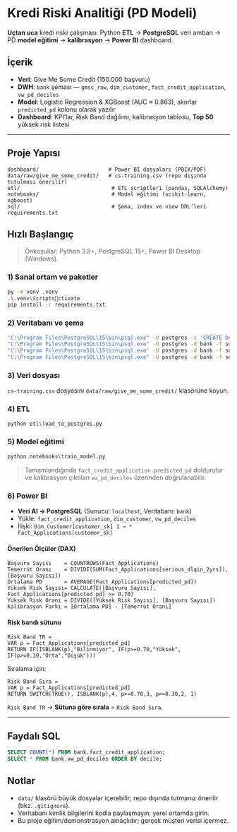 # Kredi Riski Analitiği (PD Modeli)

**Uçtan uca** kredi riski çalışması: Python **ETL** → **PostgreSQL** veri ambarı → PD **model eğitimi** → **kalibrasyon** → **Power BI** dashboard.

## İçerik
- **Veri**: Give Me Some Credit (150.000 başvuru)
- **DWH**: `bank` şeması — `gmsc_raw`, `dim_customer`, `fact_credit_application`, `vw_pd_deciles`
- **Model**: Logistic Regression & XGBoost (AUC ≈ 0.863), skorlar `predicted_pd` kolonu olarak yazılır
- **Dashboard**: KPI’lar, Risk Band dağılımı, kalibrasyon tablosu, **Top 50** yüksek risk listesi

---

## Proje Yapısı
```
dashboard/                      # Power BI dosyaları (PBIX/PDF)
data/raw/give_me_some_credit/   # cs-training.csv (repo dışında tutulması önerilir)
etl/                             # ETL scriptleri (pandas, SQLAlchemy)
notebooks/                       # Model eğitimi (scikit-learn, xgboost)
sql/                             # Şema, index ve view DDL’leri
requirements.txt
```

## Hızlı Başlangıç

> Önkoşullar: Python 3.8+, PostgreSQL 15+, Power BI Desktop (Windows).

### 1) Sanal ortam ve paketler
```bash
py -m venv .venv
.\.venv\Scriptsctivate
pip install -r requirements.txt
```

### 2) Veritabanı ve şema
```bash
"C:\Program Files\PostgreSQL\15\bin\psql.exe" -U postgres -c "CREATE DATABASE bank;"
"C:\Program Files\PostgreSQL\15\bin\psql.exe" -U postgres -d bank -f sql\ddl_create_schema.sql
"C:\Program Files\PostgreSQL\15\bin\psql.exe" -U postgres -d bank -f sql\ddl_indexes.sql
"C:\Program Files\PostgreSQL\15\bin\psql.exe" -U postgres -d bank -f sql\views.sql
```

### 3) Veri dosyası
`cs-training.csv` dosyasını `data/raw/give_me_some_credit/` klasörüne koyun.

### 4) ETL
```bash
python etl\load_to_postgres.py
```

### 5) Model eğitimi
```bash
python notebooks\train_model.py
```
> Tamamlandığında `fact_credit_application.predicted_pd` doldurulur ve kalibrasyon çıktıları `vw_pd_deciles` üzerinden doğrulanabilir.

### 6) Power BI
- **Veri Al → PostgreSQL** (Sunucu: `localhost`, Veritabanı: `bank`)
- Yükle: `fact_credit_application`, `dim_customer`, `vw_pd_deciles`
- İlişki: `Dim_Customer[customer_sk] 1 → * Fact_Applications[customer_sk]`

#### Önerilen Ölçüler (DAX)
```DAX
Başvuru Sayısı    = COUNTROWS(Fact_Applications)
Temerrüt Oranı    = DIVIDE(SUM(Fact_Applications[serious_dlqin_2yrs]), [Başvuru Sayısı])
Ortalama PD       = AVERAGE(Fact_Applications[predicted_pd])
Yüksek Risk Sayısı= CALCULATE([Başvuru Sayısı], Fact_Applications[predicted_pd] >= 0.70)
Yüksek Risk Oranı = DIVIDE([Yüksek Risk Sayısı], [Başvuru Sayısı])
Kalibrasyon Farkı = [Ortalama PD] - [Temerrüt Oranı]
```

#### Risk bandı sütunu
```DAX
Risk Band TR =
VAR p = Fact_Applications[predicted_pd]
RETURN IF(ISBLANK(p),"Bilinmiyor", IF(p>=0.70,"Yüksek", IF(p>=0.30,"Orta","Düşük")))
```
Sıralama için:
```DAX
Risk Band Sıra =
VAR p = Fact_Applications[predicted_pd]
RETURN SWITCH(TRUE(), ISBLANK(p),4, p>=0.70,3, p>=0.30,2, 1)
```
`Risk Band TR` → **Sütuna göre sırala** = `Risk Band Sıra`.

---

## Faydalı SQL
```sql
SELECT COUNT(*) FROM bank.fact_credit_application;
SELECT * FROM bank.vw_pd_deciles ORDER BY decile;
```

## Notlar
- `data/` klasörü büyük dosyalar içerebilir; repo dışında tutmanız önerilir (bkz. `.gitignore`).
- Veritabanı kimlik bilgilerini kodla paylaşmayın; yerel ortamda girin.
- Bu proje eğitim/demonstrasyon amaçlıdır; gerçek müşteri verisi içermez.
